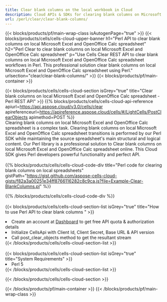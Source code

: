 ```yaml
---
title: Clear blank columns on the local workbook in Cloud 
description: Cloud APIs & SDKs for clearing blank columns on Microsoft Excel & OpenOffice Calc. Clear blank columns on local spreadsheets by the Cells Cloud API. SDK support kinds of development languages. They include Android, C#, Go, Java, NodeJS, Perl, PHP, Python, Ruby, and swift. 
url: /perl/clear/clear-blank-columns/
---
```



{{< blocks/products/pf/main-wrap-class isAutogenPage="true" >}}
{{< blocks/products/cells/cells-cloud-upper-banner h1="Perl API to clear blank columns on local Microsoft Excel and OpenOffice Calc spreadsheet" h2="Perl Clear to clear blank columns on local Microsoft Excel and OpenOffice Calc spreadsheet" p="Use Cells Clear REST API to clear blank columns on local Microsoft Excel and OpenOffice Calc spreadsheet workflows in Perl. This professional solution clear blank columns on local Microsoft Excel and OpenOffice Calc spreadsheet using Perl." urlsection="clear/clear-blank-columns/" >}}
{{< blocks/products/pf/main-container >}}

{{< blocks/products/cells/cells-cloud-section isGrey="true"  title="Clear blank columns on local Microsoft Excel and OpenOffice Calc spreadsheet - Perl REST API" >}}
{{% blocks/products/cells/cells-cloud-api-reference  apiurl=https://api.aspose.cloud/v3.0/cells/clear  apireferenceurl=https://apireference.aspose.cloud/cells/#/LightCells/PostClearObjects  apimethod=POST %}}
<br/>
Clearing blank columns on local Microsoft Excel and OpenOffice Calc spreadsheet is a complex task. Clearing blank columns on local Microsoft Excel and OpenOffice Calc spreadsheet transitions is performed by our Perl SDK while maintaining the source spreadsheet's main structural and logical content. Our Perl library is a professional solution to Clear blank columns on local Microsoft Excel and OpenOffice Calc spreadsheet online. This Cloud SDK gives Perl developers powerful functionality and perfect API.
<br/>
<br/>
{{% blocks/products/cells/cells-cloud-code-div title="Perl code for clearing blank columns on local spreadsheets" gistPath="https://gist.github.com/aspose-cells-cloud-gists/f82a3a00251e34ff8766116282c8c9ca.js?file=Example-Clear-BlankColumns.pl" %}}
  
{{% /blocks/products/cells/cells-cloud-code-div  %}}
<br/>
<br/>
{{< blocks/products/cells/cells-cloud-section-list isGrey="true"  title="How to use Perl API to clear blank columns " >}}
<li>Create an account at <a href="https://dashboard.aspose.cloud/">Dashboard</a> to get free API quota & authorization details</li>
<li>Initialize CellsApi with Client Id, Client Secret, Base URL & API version</li>
<li>Call post_clear_objects method to get the resultant stream</li>
{{< /blocks/products/cells/cells-cloud-section-list >}}
<br/>
<br/>
{{< blocks/products/cells/cells-cloud-section-list isGrey="true"  title="System Requirements" >}}
<li>Perl 5</li>
{{< /blocks/products/cells/cells-cloud-section-list >}}

{{< /blocks/products/cells/cells-cloud-section >}}

{{< /blocks/products/pf/main-container >}}
{{< /blocks/products/pf/main-wrap-class >}}
